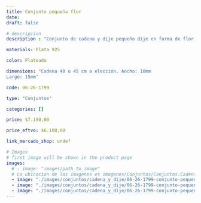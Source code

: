 ```yaml
---
title: Conjunto pequeña flor
date: 
draft: false

# descripcion
description : "Conjunto de cadena y dije pequeño dije en forma de flor. Muy delicado."

materials: Plata 925

color: Plateado

dimensions: "Cadena 40 o 45 cm a elección. Ancho: 10mm 
Largo: 15mm"

code: 06-26-1799

type: "Conjuntos"

categories: []

price: $7.190,00

price_eftvo: $6.108,00

link_mercado_shop: undef

# Images
# first image will be shown in the product page
images:
  # - image: "images/path_to_image"
  # La ubicacion de las imagenes es imagenes/Conjuntos/Conjuntos.Cadena y Dije/06-26-1799-conjunto-pequenia-flor
  - image: "./images/conjuntos/cadena_y_dije/06-26-1799-conjunto-pequenia-flor_a.jpg"
  - image: "./images/conjuntos/cadena_y_dije/06-26-1799-conjunto-pequenia-flor_b.jpg"
  - image: "./images/conjuntos/cadena_y_dije/06-26-1799-conjunto-pequenia-flor_c.jpg"
---
```

